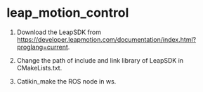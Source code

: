 # leap_motion_control

1. Download the LeapSDK from https://developer.leapmotion.com/documentation/index.html?proglang=current.

2. Change the path of include and link library of LeapSDK in CMakeLists.txt.

3. Catikin_make the ROS node in ws.
